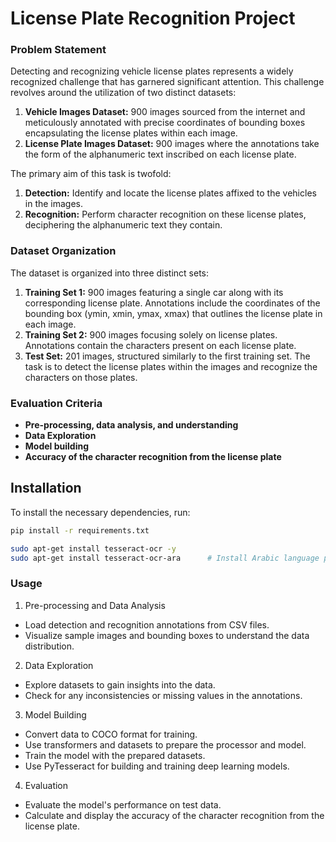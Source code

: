# License Plate Recognition Project


### Problem Statement
Detecting and recognizing vehicle license plates represents a widely recognized challenge that has garnered significant attention. This challenge revolves around the utilization of two distinct datasets:

1. **Vehicle Images Dataset:** 900 images sourced from the internet and meticulously annotated with precise coordinates of bounding boxes encapsulating the license plates within each image.
2. **License Plate Images Dataset:** 900 images where the annotations take the form of the alphanumeric text inscribed on each license plate.

The primary aim of this task is twofold:
1. **Detection:** Identify and locate the license plates affixed to the vehicles in the images.
2. **Recognition:** Perform character recognition on these license plates, deciphering the alphanumeric text they contain.

### Dataset Organization
The dataset is organized into three distinct sets:
1. **Training Set 1:** 900 images featuring a single car along with its corresponding license plate. Annotations include the coordinates of the bounding box (ymin, xmin, ymax, xmax) that outlines the license plate in each image.
2. **Training Set 2:** 900 images focusing solely on license plates. Annotations contain the characters present on each license plate.
3. **Test Set:** 201 images, structured similarly to the first training set. The task is to detect the license plates within the images and recognize the characters on those plates.

### Evaluation Criteria
- **Pre-processing, data analysis, and understanding**
- **Data Exploration**
- **Model building**
- **Accuracy of the character recognition from the license plate**

## Installation

To install the necessary dependencies, run:

```bash
pip install -r requirements.txt
```

```bash
sudo apt-get install tesseract-ocr -y
sudo apt-get install tesseract-ocr-ara      # Install Arabic language pack
```

### Usage

1. Pre-processing and Data Analysis
- Load detection and recognition annotations from CSV files.
- Visualize sample images and bounding boxes to understand the data distribution.
  
2. Data Exploration
- Explore datasets to gain insights into the data.
- Check for any inconsistencies or missing values in the annotations.
  
3. Model Building
- Convert data to COCO format for training.
- Use transformers and datasets to prepare the processor and model.
- Train the model with the prepared datasets.
- Use PyTesseract for building and training deep learning models.
  
4. Evaluation
- Evaluate the model's performance on test data.
- Calculate and display the accuracy of the character recognition from the license plate.

